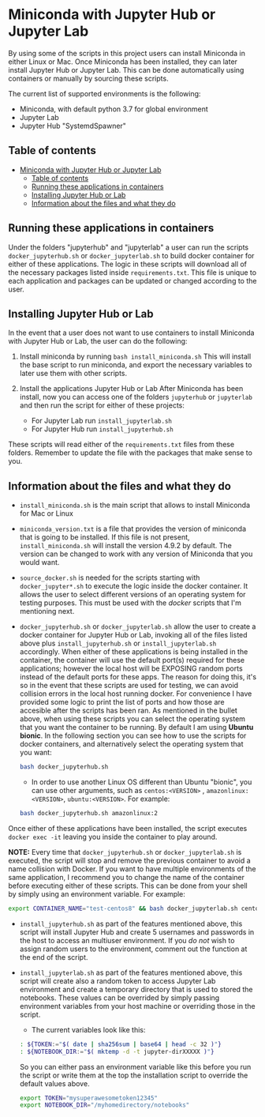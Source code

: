 # Miniconda with Jupyter Hub or Jupyter Lab

By using some of the scripts in this project users can install Miniconda in either Linux or Mac. Once Miniconda has been installed, they can later install Jupyter Hub or Jupyter Lab.
This can be done automatically using containers or manually by sourcing these scripts.

The current list of supported environments is the following:

* Miniconda, with default python 3.7 for global environment
* Jupyter Lab
* Jupyter Hub "SystemdSpawner"

## Table of contents

- [Miniconda with Jupyter Hub or Jupyter Lab](#miniconda-with-jupyter-hub-or-jupyter-lab)
  * [Table of contents](#table-of-contents)
  * [Running these applications in containers](#running-these-applications-in-containers)
  * [Installing Jupyter Hub or Lab](#installing-jupyter-hub-or-lab)
  * [Information about the files and what they do](#information-about-the-files-and-what-they-do)

## Running these applications in containers

Under the folders "jupyterhub" and "jupyterlab" a user can run the scripts `docker_jupyterhub.sh` or `docker_jupyterlab.sh` to build docker container for either of these applications.
The logic in these scripts will download all of the necessary packages listed inside `requirements.txt`. This file is unique to each application and packages can be updated or changed according to the user.


## Installing Jupyter Hub or Lab 

In the event that a user does not want to use containers to install Miniconda with Jupyter Hub or Lab, the user can do the following:

1. Install miniconda by running `bash install_miniconda.sh`
This will install the base script to run miniconda, and export the necessary variables to later use them with other scripts.

2. Install the applications Jupyter Hub or Lab
After Miniconda has been install, now you can access one of the folders `jupyterhub` or `jupyterlab` and then run the script for either of these projects:
    * For Jupyter Lab run `install_jupyterlab.sh`
    * For Jupyter Hub run `install_jupyterhub.sh`

These scripts will read either of the `requirements.txt` files from these folders. Remember to update the file with the packages that make sense to you.


## Information about the files and what they do

* `install_miniconda.sh` is the main script that allows to install Miniconda for Mac or Linux

* `miniconda_version.txt` is a file that provides the version of miniconda that is going to be installed. If this file is not present, `install_miniconda.sh` will install the version 4.9.2 by default. The version can be changed to work with any version of Miniconda that you would want.

* `source_docker.sh` is needed for the scripts starting with `docker_jupyter*.sh` to execute the logic inside the docker container. It allows the user to select different versions of an operating system for testing purposes. This must be used with the _docker_ scripts that I'm mentioning next.

* `docker_jupyterhub.sh` or `docker_jupyterlab.sh` allow the user to create a docker container for Jupyter Hub or Lab, invoking all of the files listed above plus `install_jupyterhub.sh` or `install_jupyterlab.sh` accordingly.
When either of these applications is being installed in the container, the container will use the default port(s) required for these applications; however the local host will be EXPOSING random ports instead of the default ports for these apps. 
The reason for doing this, it's so in the event that these scripts are used for testing, we can avoid collision errors in the local host running docker.  For convenience I have provided some logic to print the list of ports and how those are accesible after the scripts has been ran.
As mentioned in the bullet above, when using these scripts you can select the operating system that you want the container to be running. By default I am using **Ubuntu bionic**.
In the following section you can see how to use the scripts for docker containers, and alternatively select the operating system that you want:
    ```bash
    bash docker_jupyterhub.sh
    ```

    * In order to use another Linux OS different than Ubuntu "bionic", you can use other arguments, such as `centos:<VERSION>` , `amazonlinux:<VERSION>`, `ubuntu:<VERSION>`. For example:
    ```bash
    bash docker_jupyterhub.sh amazonlinux:2
    ````
Once either of these applications have been installed, the script executes `docker exec -it` leaving you inside the container to play around.

**NOTE:** Every time that `docker_jupyterhub.sh` or `docker_jupyterlab.sh` is executed, the script will stop and remove the previous container to avoid a name collision with Docker. If you want to have multiple environments of the same application, I recommend you to change the name of the container before executing either of these scripts. This can be done from your shell by simply using an environment variable. For example:
```bash
export CONTAINER_NAME="test-centos8" && bash docker_jupyterlab.sh centos:8
```

* `install_jupyterhub.sh` as part of the features mentioned above, this script will install Jupyter Hub and create 5 usernames and passwords in the host to access an multiuser environment. If you _do not_ wish to assign random users to the environment, comment out the function at the end of the script.

* `install_jupyterlab.sh` as part of the features mentioned above, this script will create also a random token to access Jupyter Lab environment and create a temporary directory that is used to stored the notebooks. These values can be overrided by simply passing environment variables from your host machine or overriding those in the script.
    * The current variables look like this:
    ```bash
    : ${TOKEN:="$( date | sha256sum | base64 | head -c 32 )"}
    : ${NOTEBOOK_DIR:="$( mktemp -d -t jupyter-dirXXXXX )"}
    ```
    So you can either pass an environment variable like this before you run the script or write them at the top the installation script to override the default values above.
    ```bash
    export TOKEN="mysuperawesometoken12345"
    export NOTEBOOK_DIR="/myhomedirectory/notebooks"
    ```
